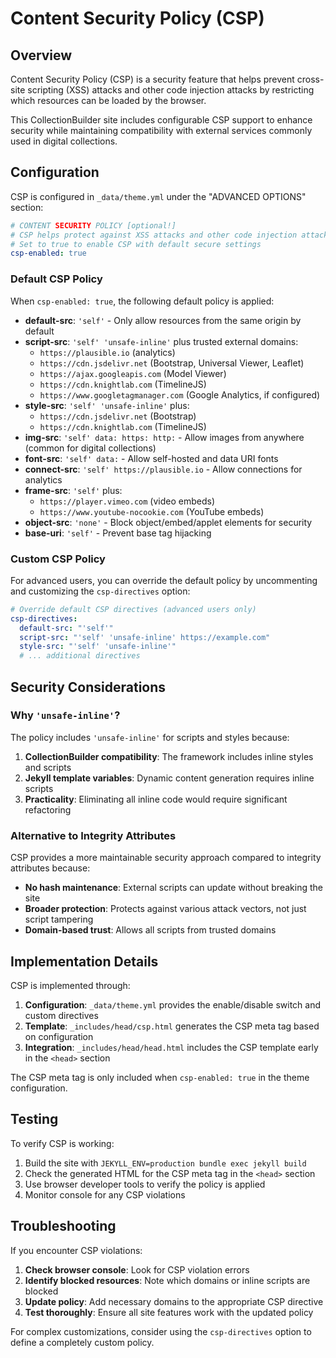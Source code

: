 # Content Security Policy (CSP)

## Overview

Content Security Policy (CSP) is a security feature that helps prevent cross-site scripting (XSS) attacks and other code injection attacks by restricting which resources can be loaded by the browser.

This CollectionBuilder site includes configurable CSP support to enhance security while maintaining compatibility with external services commonly used in digital collections.

## Configuration

CSP is configured in `_data/theme.yml` under the "ADVANCED OPTIONS" section:

```yaml
# CONTENT SECURITY POLICY [optional!]
# CSP helps protect against XSS attacks and other code injection attacks
# Set to true to enable CSP with default secure settings
csp-enabled: true
```

### Default CSP Policy

When `csp-enabled: true`, the following default policy is applied:

- **default-src**: `'self'` - Only allow resources from the same origin by default
- **script-src**: `'self' 'unsafe-inline'` plus trusted external domains:
  - `https://plausible.io` (analytics)
  - `https://cdn.jsdelivr.net` (Bootstrap, Universal Viewer, Leaflet)
  - `https://ajax.googleapis.com` (Model Viewer)
  - `https://cdn.knightlab.com` (TimelineJS)
  - `https://www.googletagmanager.com` (Google Analytics, if configured)
- **style-src**: `'self' 'unsafe-inline'` plus:
  - `https://cdn.jsdelivr.net` (Bootstrap)
  - `https://cdn.knightlab.com` (TimelineJS)
- **img-src**: `'self' data: https: http:` - Allow images from anywhere (common for digital collections)
- **font-src**: `'self' data:` - Allow self-hosted and data URI fonts
- **connect-src**: `'self' https://plausible.io` - Allow connections for analytics
- **frame-src**: `'self'` plus:
  - `https://player.vimeo.com` (video embeds)
  - `https://www.youtube-nocookie.com` (YouTube embeds)
- **object-src**: `'none'` - Block object/embed/applet elements for security
- **base-uri**: `'self'` - Prevent base tag hijacking

### Custom CSP Policy

For advanced users, you can override the default policy by uncommenting and customizing the `csp-directives` option:

```yaml
# Override default CSP directives (advanced users only)
csp-directives:
  default-src: "'self'"
  script-src: "'self' 'unsafe-inline' https://example.com"
  style-src: "'self' 'unsafe-inline'"
  # ... additional directives
```

## Security Considerations

### Why `'unsafe-inline'`?

The policy includes `'unsafe-inline'` for scripts and styles because:

1. **CollectionBuilder compatibility**: The framework includes inline styles and scripts
2. **Jekyll template variables**: Dynamic content generation requires inline scripts
3. **Practicality**: Eliminating all inline code would require significant refactoring

### Alternative to Integrity Attributes

CSP provides a more maintainable security approach compared to integrity attributes because:

- **No hash maintenance**: External scripts can update without breaking the site
- **Broader protection**: Protects against various attack vectors, not just script tampering
- **Domain-based trust**: Allows all scripts from trusted domains

## Implementation Details

CSP is implemented through:

1. **Configuration**: `_data/theme.yml` provides the enable/disable switch and custom directives
2. **Template**: `_includes/head/csp.html` generates the CSP meta tag based on configuration
3. **Integration**: `_includes/head/head.html` includes the CSP template early in the `<head>` section

The CSP meta tag is only included when `csp-enabled: true` in the theme configuration.

## Testing

To verify CSP is working:

1. Build the site with `JEKYLL_ENV=production bundle exec jekyll build`
2. Check the generated HTML for the CSP meta tag in the `<head>` section
3. Use browser developer tools to verify the policy is applied
4. Monitor console for any CSP violations

## Troubleshooting

If you encounter CSP violations:

1. **Check browser console**: Look for CSP violation errors
2. **Identify blocked resources**: Note which domains or inline scripts are blocked
3. **Update policy**: Add necessary domains to the appropriate CSP directive
4. **Test thoroughly**: Ensure all site features work with the updated policy

For complex customizations, consider using the `csp-directives` option to define a completely custom policy.